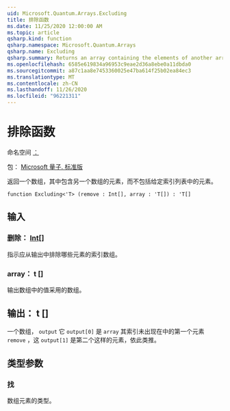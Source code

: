 ```yaml
---
uid: Microsoft.Quantum.Arrays.Excluding
title: 排除函数
ms.date: 11/25/2020 12:00:00 AM
ms.topic: article
qsharp.kind: function
qsharp.namespace: Microsoft.Quantum.Arrays
qsharp.name: Excluding
qsharp.summary: Returns an array containing the elements of another array, excluding elements at a given list of indices.
ms.openlocfilehash: 6585e619834a96953c9eae2d36a8ebe0a11dbda0
ms.sourcegitcommit: a87c1aa8e7453360025e47ba614f25b02ea84ec3
ms.translationtype: MT
ms.contentlocale: zh-CN
ms.lasthandoff: 11/26/2020
ms.locfileid: "96221311"
---
```

# <a name="excluding-function"></a>排除函数

命名空间 [：](xref:Microsoft.Quantum.Arrays)

包： [Microsoft 量子. 标准版](https://nuget.org/packages/Microsoft.Quantum.Standard)


返回一个数组，其中包含另一个数组的元素，而不包括给定索引列表中的元素。

```qsharp
function Excluding<'T> (remove : Int[], array : 'T[]) : 'T[]
```


## <a name="input"></a>输入

### <a name="remove--int"></a>删除： [Int](xref:microsoft.quantum.lang-ref.int)[]

指示应从输出中排除哪些元素的索引数组。


### <a name="array--t"></a>array： t []

输出数组中的值采用的数组。



## <a name="output--t"></a>输出： t []

一个数组， `output` 它 `output[0]` 是 `array` 其索引未出现在中的第一个元素 `remove` ，这 `output[1]` 是第二个这样的元素，依此类推。

## <a name="type-parameters"></a>类型参数

### <a name="t"></a>找

数组元素的类型。
